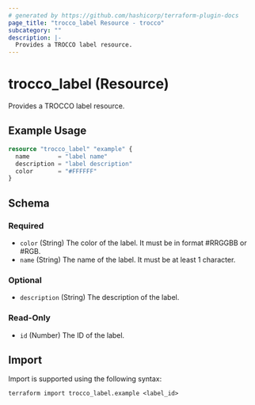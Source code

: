 ```yaml
---
# generated by https://github.com/hashicorp/terraform-plugin-docs
page_title: "trocco_label Resource - trocco"
subcategory: ""
description: |-
  Provides a TROCCO label resource.
---
```


# trocco_label (Resource)

Provides a TROCCO label resource.

## Example Usage

```terraform
resource "trocco_label" "example" {
  name        = "label name"
  description = "label description"
  color       = "#FFFFFF"
}
```

<!-- schema generated by tfplugindocs -->
## Schema

### Required

- `color` (String) The color of the label. It must be in format #RRGGBB or #RGB.
- `name` (String) The name of the label. It must be at least 1 character.

### Optional

- `description` (String) The description of the label.

### Read-Only

- `id` (Number) The ID of the label.

## Import

Import is supported using the following syntax:

```shell
terraform import trocco_label.example <label_id>
```
